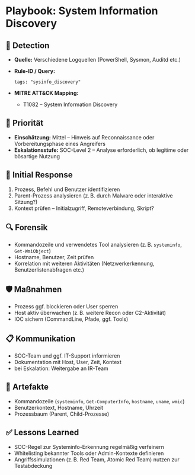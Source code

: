 # Playbook: System Information Discovery

## 🧠 Detection
- **Quelle:** Verschiedene Logquellen (PowerShell, Sysmon, Auditd etc.)
- **Rule-ID / Query:**
  ```elasticsearch
  tags: "sysinfo_discovery"
  ```

- **MITRE ATT&CK Mapping:**  
  - T1082 – System Information Discovery

## 📌 Priorität
- **Einschätzung:** Mittel – Hinweis auf Reconnaissance oder Vorbereitungsphase eines Angreifers
- **Eskalationsstufe:** SOC-Level 2 – Analyse erforderlich, ob legitime oder bösartige Nutzung

## 🚨 Initial Response
1. Prozess, Befehl und Benutzer identifizieren
2. Parent-Prozess analysieren (z. B. durch Malware oder interaktive Sitzung?)
3. Kontext prüfen – Initialzugriff, Remoteverbindung, Skript?

## 🔍 Forensik
- Kommandozeile und verwendetes Tool analysieren (z. B. `systeminfo`, `Get-WmiObject`)
- Hostname, Benutzer, Zeit prüfen
- Korrelation mit weiteren Aktivitäten (Netzwerkerkennung, Benutzerlistenabfragen etc.)

## 🛡️ Maßnahmen
- Prozess ggf. blockieren oder User sperren
- Host aktiv überwachen (z. B. weitere Recon oder C2-Aktivität)
- IOC sichern (CommandLine, Pfade, ggf. Tools)

## 📋 Kommunikation
- SOC-Team und ggf. IT-Support informieren
- Dokumentation mit Host, User, Zeit, Kontext
- bei Eskalation: Weitergabe an IR-Team

## 📁 Artefakte
- Kommandozeile (`systeminfo`, `Get-ComputerInfo`, `hostname`, `uname`, `wmic`)
- Benutzerkontext, Hostname, Uhrzeit
- Prozessbaum (Parent, Child-Prozesse)

## ✅ Lessons Learned
- SOC-Regel zur Systeminfo-Erkennung regelmäßig verfeinern
- Whitelisting bekannter Tools oder Admin-Kontexte definieren
- Angriffssimulationen (z. B. Red Team, Atomic Red Team) nutzen zur Testabdeckung